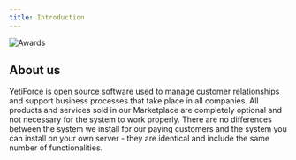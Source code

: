 ```yaml
---
title: Introduction
---
```


![Awards](/img/awards.jpg)

## About us

YetiForce is open source software used to manage customer relationships and support business processes that take place in all companies.
All products and services sold in our Marketplace are completely optional and not necessary for the system to work properly. There are no differences between the system we install for our paying customers and the system you can install on your own server - they are identical and include the same number of functionalities.
